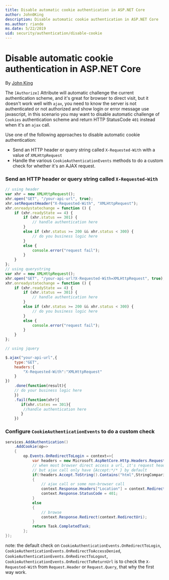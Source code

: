 ```yaml
---
title: Disable automatic cookie authentication in ASP.NET Core
author: John0King
description: Disable automatic cookie authentication in ASP.NET Core
ms.author: riande
ms.date: 5/22/2019
uid: security/authentication/disable-cookie
---
```

# Disable automatic cookie authentication in ASP.NET Core

By [John King](https://github.com/John0King)

The `[Authorize]` Attribute will automatic challenge the current authentication scheme, and it's great for browser to direct visit, but it doesn't work well with `ajax`, you need to know the server is not authenticated or not authorized and show login or error message use javascript, in this scenario  you may want to disable automatic challenge of `Cookies` authentication scheme and return HTTP StatusCode `401` instead when it's an `ajax` call.

Use one of the following approaches to disable automatic cookie authentication:

* Send an HTTP header or query string called `X-Requested-With` with a value of `XMLHttpRequest`
* Handle the various `CookieAuthenticationEvents` methods to do a custom check for whether it's an AJAX request.

### Send an HTTP header or query string called `X-Requested-With`

```js
// using header
var xhr = new XMLHttpRequest();
xhr.open("GET", "/your-api-url", true);
xhr.setRequestHeader("X-Requested-With", "XMLHttpRequest");
xhr.onreadystatechange = function () {
    if (xhr.readyState == 4) {
        if (xhr.status == 301) {
            // handle authentication here
        }
        else if (xhr.status >= 200 && xhr.status < 300) {
            // do you business logic here
        }
        else {
            console.error("request fail");
        }
    }
};
// using querystring
var xhr = new XMLHttpRequest();
xhr.open("GET", "/your-api-url?X-Requested-With=XMLHttpRequest", true);
xhr.onreadystatechange = function () {
    if (xhr.readyState == 4) {
        if (xhr.status == 301) {
            // handle authentication here
        }
        else if (xhr.status >= 200 && xhr.status < 300) {
            // do you business logic here
        }
        else {
            console.error("request fail");
        }
    }
};

// using jquery

$.ajax("your-api-url",{
    type:"GET",
    headers:{
        "X-Requested-With":"XMLHttpRequest"
    }
})
    .done(function(result){
    // do your business logic here
    })
    .fail(function(xhr){
       if(xhr.states == 301){
        //handle authentication here
       }
    })
```

### Configure  `CookieAuthenticationEvents` to do a custom check

```C#
services.AddAuthentication()
    .AddCookie(op=>
    {
        op.Events.OnRedirectToLogin = context=>{
            var headers = new Microsoft.AspNetCore.Http.Headers.RequestHeaders(context.Request.Headers);
            // when most browser direct access a url, it's request header will contains  {Accept:text/html;}
            // but ajax call only have {Accept:*/* } by default
            if(!headers.Accept.ToString().Contains("html",StringComparison.OrdinalIgnoreCase))
            {
                // ajax call or some non-browser call
                context.Response.Headers["Location"] = context.RedirectUri;
                context.Response.StatusCode = 401;
            }
            else
            {
                // browse
                context.Response.Redirect(context.RedirectUri);
            }
            return Task.CompletedTask;
        };
});
```

note:  the default check on `CookieAuthenticationEvents.OnRedirectToLogin`, `CookieAuthenticationEvents.OnRedirectToAccessDenied`,
`CookieAuthenticationEvents.OnRedirectToLogout`, `CookieAuthenticationEvents.OnRedirectToReturnUrl` is to check the `X-Requested-With` from `Request.Header` or `Request.Query`, that why the first way work.


